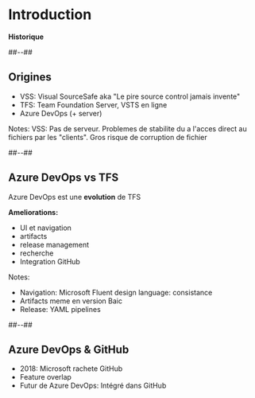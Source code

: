<!-- .slide: class="transition" -->

# Introduction 
**Historique**

##--##

## Origines
- VSS: Visual SourceSafe aka "Le pire source control jamais invente"
- TFS: Team Foundation Server, VSTS en ligne
- Azure DevOps (+ server)

Notes:
VSS: Pas de serveur. Problemes de stabilite du a l'acces direct au fichiers par les "clients". Gros risque de corruption de fichier

##--##

## Azure DevOps vs TFS

Azure DevOps est une **evolution** de TFS


**Ameliorations:**
- UI et navigation
- artifacts 
- release management
- recherche
- Integration GitHub


Notes:
- Navigation: Microsoft Fluent design language: consistance
- Artifacts meme en version Baic
- Release: YAML pipelines


##--##

## Azure DevOps & GitHub

- 2018: Microsoft rachete GitHub
- Feature overlap
- Futur de Azure DevOps: Intégré dans GitHub
